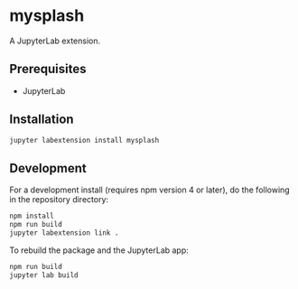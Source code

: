 # mysplash

A JupyterLab extension.


## Prerequisites

* JupyterLab

## Installation

```bash
jupyter labextension install mysplash
```

## Development

For a development install (requires npm version 4 or later), do the following in the repository directory:

```bash
npm install
npm run build
jupyter labextension link .
```

To rebuild the package and the JupyterLab app:

```bash
npm run build
jupyter lab build
```

